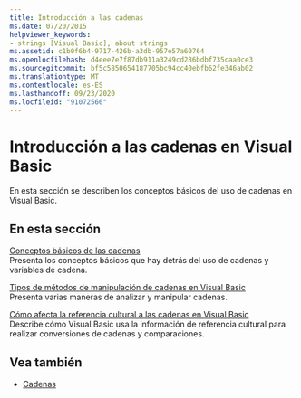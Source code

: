 ```yaml
---
title: Introducción a las cadenas
ms.date: 07/20/2015
helpviewer_keywords:
- strings [Visual Basic], about strings
ms.assetid: c1b0f6b4-9717-426b-a3db-957e57a60764
ms.openlocfilehash: d4eee7e7f87db911a3249cd286bdbf735caa0ce3
ms.sourcegitcommit: bf5c5850654187705bc94cc40ebfb62fe346ab02
ms.translationtype: MT
ms.contentlocale: es-ES
ms.lasthandoff: 09/23/2020
ms.locfileid: "91072566"
---
```

# <a name="introduction-to-strings-in-visual-basic"></a>Introducción a las cadenas en Visual Basic

En esta sección se describen los conceptos básicos del uso de cadenas en Visual Basic.  
  
## <a name="in-this-section"></a>En esta sección  

 [Conceptos básicos de las cadenas](string-basics.md)  
 Presenta los conceptos básicos que hay detrás del uso de cadenas y variables de cadena.  
  
 [Tipos de métodos de manipulación de cadenas en Visual Basic](types-of-string-manipulation-methods.md)  
 Presenta varias maneras de analizar y manipular cadenas.  
  
 [Cómo afecta la referencia cultural a las cadenas en Visual Basic](how-culture-affects-strings.md)  
 Describe cómo Visual Basic usa la información de referencia cultural para realizar conversiones de cadenas y comparaciones.  
  
## <a name="see-also"></a>Vea también

- [Cadenas](index.md)
